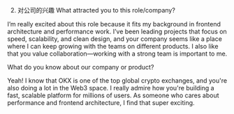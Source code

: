 2. 对公司的兴趣
What attracted you to this role/company?

I’m really excited about this role because it fits my background in frontend architecture and performance work. I’ve been leading projects that focus on speed, scalability, and clean design, and your company seems like a place where I can keep growing with the teams on different products. I also like that you value collaboration—working with a strong team is important to me.

What do you know about our company or product?

Yeah! I know that OKX is one of the top global crypto exchanges, and you're also doing a lot in the Web3 space.
I really admire how you're building a fast, scalable platform for millions of users. As someone who cares about performance and frontend architecture, I find that super exciting.
